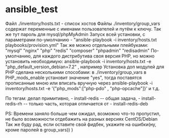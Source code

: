 # ansible_test
Файл ./inventory/hosts.txt - список хостов
Файлы ./inventory/group_vars содержат переменные с именами пользователей и путём к ключу. Так же тут пароль для mysql/phpMyAdmin
Запуск всей установки, с параметрами по-умолчанию - "ansible-playbook -i inventory/hosts.txt playbooks/provision.yml"
Так же можно отдельными плейбуками:
"mysql"
"nginx"
"php"
"redis"
"composer"
"phpadmin"
"redisadmin"
По-умолчанию, для каждого дистрибутива своя версия PHP, но можно установить необходимую:
ansible-playbook -i inventory/hosts.txt -e "php_default_version_debian=7.2"   , например
Установка доп модулей для PHP сделана несколькими способами:
в ./inventory/group_vars в PHP_mods_enable установит значение "yes", 
тогда поставятся прописанные мною 
или вписать вручную через 
ansible-playbook -i inventory/hosts.txt -e '{"php_mods":["php-pdo" , "php-opcache"]}' и т.д.

По тегам: делал примитивно,  - install-redis -- общая задача, - install-redis-rh -- только часть, которая отличается от - install-redis-deb

PS: Времени заняло больше чем ожидал, возможно что-то пропустил, не было возможности отдебажить на разных версиях CentOS/Debian
    Так же буду рад, если оставите свой фидбек, укажите на ошибки(ну, кроме паролей в group_vars)) )
